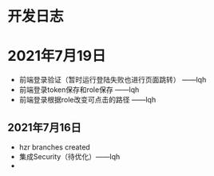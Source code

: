 # 开发日志

# 2021年7月19日
- 前端登录验证（暂时运行登陆失败也进行页面跳转） ——lqh 
- 前端登录token保存和role保存 ——lqh
- 前端登录根据role改变可点击的路径 ——lqh

## 2021年7月16日
- hzr branches created
- 集成Security（待优化）——lqh
- 